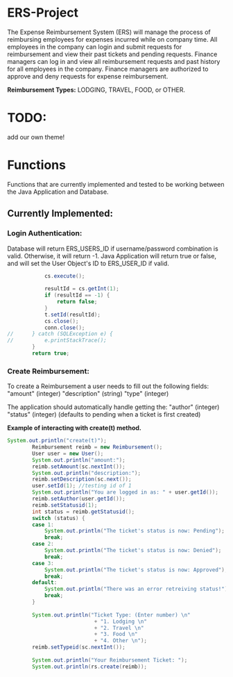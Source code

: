 # ERS-Project
The Expense Reimbursement System (ERS) will manage the process of reimbursing
employees for expenses incurred while on company time. All employees in the
company can login and submit requests for reimbursement and view their past tickets
and pending requests. Finance managers can log in and view all reimbursement
requests and past history for all employees in the company. Finance managers are
authorized to approve and deny requests for expense reimbursement.

**Reimbursement Types:**
LODGING, TRAVEL, FOOD, or OTHER.

# TODO:
add our own theme!



# Functions
Functions that are currently implemented and tested to be working between the Java Application and Database.

## Currently Implemented:

### Login Authentication:
Database will return ERS_USERS_ID if username/password combination is valid. Otherwise, it will return -1. Java Application will return true or false, and will set the User Object's ID to ERS_USER_ID if valid.

```java
            cs.execute();
			
			resultId = cs.getInt(1);
			if (resultId == -1) {
				return false;
			}
			t.setId(resultId);
			cs.close();
			conn.close();
//		} catch (SQLException e) {
//			e.printStackTrace();
		}
		return true;
```

### Create Reimbursement:
To create a Reimbursement a user needs to fill out the following fields:
"amount" (integer)
"description" (string)
"type" (integer)

The application should automatically handle getting the:
"author" (integer)
"status" (integer) (defaults to pending when a ticket is first created)

**Example of interacting with create(t) method.**
```java
System.out.println("create(t)");
		Reimbursement reimb = new Reimbursement();
		User user = new User();
		System.out.println("amount:");
		reimb.setAmount(sc.nextInt());
		System.out.println("description:");
		reimb.setDescription(sc.next());
		user.setId(1); //testing id of 1
		System.out.println("You are logged in as: " + user.getId());
		reimb.setAuthor(user.getId());
		reimb.setStatusid(1);
		int status = reimb.getStatusid();
		switch (status) {
		case 1:
			System.out.println("The ticket's status is now: Pending");
			break;
		case 2:
			System.out.println("The ticket's status is now: Denied");
			break;
		case 3:
			System.out.println("The ticket's status is now: Approved");
			break;
		default:
			System.out.println("There was an error retreiving status!");
			break;
		}
		
		System.out.println("Ticket Type: (Enter number) \n"
							+ "1. Lodging \n"
							+ "2. Travel \n"
							+ "3. Food \n"
							+ "4. Other \n");
		reimb.setTypeid(sc.nextInt());
		
		System.out.println("Your Reimbursement Ticket: ");
		System.out.println(rs.create(reimb));
```